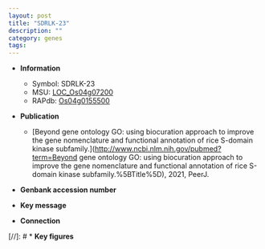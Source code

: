 ```yaml
---
layout: post
title: "SDRLK-23"
description: ""
category: genes
tags: 
---
```


* **Information**  
    + Symbol: SDRLK-23  
    + MSU: [LOC_Os04g07200](http://rice.uga.edu/cgi-bin/ORF_infopage.cgi?orf=LOC_Os04g07200)  
    + RAPdb: [Os04g0155500](http://rapdb.dna.affrc.go.jp/viewer/gbrowse_details/irgsp1?name=Os04g0155500)  

* **Publication**  
    + [Beyond gene ontology GO: using biocuration approach to improve the gene nomenclature and functional annotation of rice S-domain kinase subfamily.](http://www.ncbi.nlm.nih.gov/pubmed?term=Beyond gene ontology GO: using biocuration approach to improve the gene nomenclature and functional annotation of rice S-domain kinase subfamily.%5BTitle%5D), 2021, PeerJ.

* **Genbank accession number**  

* **Key message**  

* **Connection**  

[//]: # * **Key figures**  


